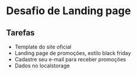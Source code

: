 # Desafio de Landing page

## Tarefas
 - Template do site oficial
 - Landing page de promoções, estilo black friday
 - Cadastre seu e-mail para receber promoções
 - Dados no localstorage